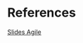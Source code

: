 # References

[Slides Agile](https://docs.google.com/presentation/d/1Ysjno_thUZMFuOiR47qjRmzsNxBSvsIzfZEwO2EZ-Uc/edit#slide=id.g2fa9d3018c_0_226)